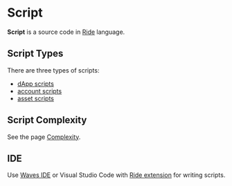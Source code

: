 # Script

**Script** is a source code in [Ride](/en/ride) language.

## Script Types

There are three types of scripts:

* [dApp scripts](/en/ride/script/script-types/dapp-script)
* [account scripts](/en/ride/script/script-types/account-script)
* [asset scripts](/en/ride/script/script-types/asset-script)

## Script Complexity

See the page [Complexity](/en/ride/base-concepts/complexity).

## IDE

Use [Waves IDE](https://ide.wavesplatform.com) or Visual Studio Code with [Ride extension](https://marketplace.visualstudio.com/items?itemName=wavesplatform.waves-ride) for writing scripts.
